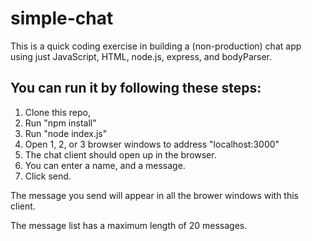 # simple-chat

This is a quick coding exercise in building a (non-production) chat app using just JavaScript, HTML, node.js, express, and bodyParser. 

## You can run it by following these steps:

1. Clone this repo, 
2. Run "npm install"
3. Run "node index.js"
4. Open 1, 2, or 3 browser windows to address "localhost:3000" 
5. The chat client should open up in the browser.
6. You can enter a name, and a message.
7. Click send.

The message you send will appear in all the brower windows with this client.

The message list has a maximum length of 20 messages.

